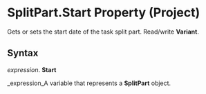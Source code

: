 
# SplitPart.Start Property (Project)

Gets or sets the start date of the task split part. Read/write  **Variant**.


## Syntax

 _expression_. **Start**

 _expression_A variable that represents a  **SplitPart** object.

